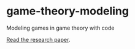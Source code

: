 # game-theory-modeling
Modeling games in game theory with code

[Read the research paper](https://github.com/tyleryasaka/game-theory-modeling/blob/master/cs410-finalpaper-tyleryasaka.pdf).
